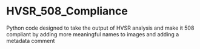 # HVSR_508_Compliance
Python code designed to take the output of HVSR analysis and make it 508 compliant by adding more meaningful names to images and adding a metadata comment
